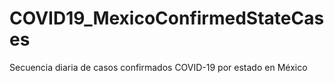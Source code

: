 # COVID19_MexicoConfirmedStateCases
Secuencia diaria de casos confirmados COVID-19 por estado en México
